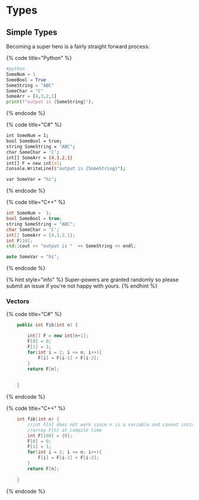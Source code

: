 # Types

## Simple Types

Becoming a super hero is a fairly straight forward process:

{% code title="Python" %}
```python
#python
SomeNum = 1  
SomeBool = True
SomeString = "ABC"
SomeChar = "C"
SomeArr = [4,3,2,1]
print(f"output is {SomeString}");
```
{% endcode %}

{% code title="C\#" %}
```bash
int SomeNum = 1;
bool SomeBool = true;
string SomeString = "ABC";
char SomeChar = 'C';
int[] SomeArr = {4,3,2,1}
int[] F = new int[n];
Console.WriteLine($"output is {SomeString}");

var SomeVar = "hi";
```
{% endcode %}

{% code title="C++" %}
```cpp
int SomeNum =  1;
bool SomeBool = true;
string SomeString = "ABC";
char SomeChar = 'C';
int[] SomeArr = {4,3,2,1};
int F[10];
std::cout << "output is "  << SomeString << endl;

auto SomeVar = "hi";
```
{% endcode %}

{% hint style="info" %}
 Super-powers are granted randomly so please submit an issue if you're not happy with yours.
{% endhint %}

### Vectors

{% code title="C\#" %}
```csharp
    public int Fib(int n) {

        int[] F = new int[n+1];
        F[0] = 0;
        F[1] = 1;
        for(int i = 2; i <= n; i++){
            F[i] = F[i-1] + F[i-2];
        }
        return F[n];
        
    
    }
```
{% endcode %}

{% code title="C++" %}
```cpp
    int fib(int n) {
        //int F[n] does not work since n is a variable and cannot initalize 
        //array F[n] at compile time
        int F[100] = {0};
        F[0] = 0;
        F[1] = 1;
        for(int i = 2; i <= n; i++){
            F[i] = F[i-1] + F[i-2];
        }
        return F[n];
        
    }
```
{% endcode %}

